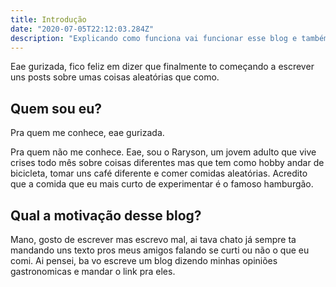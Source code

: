 ```yaml
---
title: Introdução
date: "2020-07-05T22:12:03.284Z"
description: "Explicando como funciona vai funcionar esse blog e também falando um pouco da minha vida"
---
```


Eae gurizada, fico feliz em dizer que finalmente to começando a escrever uns posts sobre umas coisas aleatórias que como.

## Quem sou eu?

Pra quem me conhece, eae gurizada.

Pra quem não me conhece. Eae, sou o Raryson, um jovem adulto que vive crises todo mês sobre coisas diferentes mas que tem como hobby andar de bicicleta, tomar uns café diferente e comer comidas aleatórias. Acredito que a comida que eu mais curto de experimentar é o famoso hamburgão.


## Qual a motivação desse blog?

Mano, gosto de escrever mas escrevo mal, ai tava chato já sempre ta mandando uns texto pros meus amigos falando se curti ou não o que eu comi. Ai pensei, ba vo escreve um blog dizendo minhas opiniões gastronomicas e mandar o link pra eles.